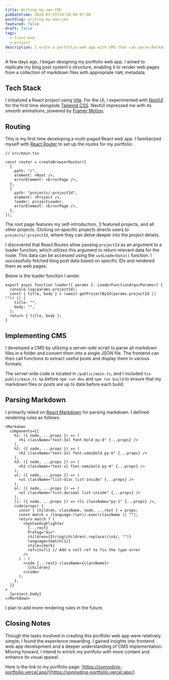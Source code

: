 ```yaml
---
title: Writing my own CMS
pubDatetime: 2024-03-25T10:58:00-07:00
postSlug: writing-my-own-cms
featured: false
draft: false
tags:
  - front-end
  - project
description: I wrote a portfolio web app with CMS that can parse Markdown posts.
---
```

A few days ago, I began designing my portfolio web app. I aimed to replicate my blog post system's structure, enabling it to render web pages from a collection of markdown files with appropriate `YAML` metadata.

## Tech Stack

I initialized a React project using [Vite](https://vitejs.dev/). For the UI, I experimented with [NextUI](https://nextui.org/) for the first time alongside [Tailwind CSS](https://tailwindcss.com/). NextUI impressed me with its smooth animations, powered by [Framer Motion](https://www.framer.com/motion/).

## Routing

This is my first time developing a multi-paged React web app. I familiarized myself with [React Router](https://reactrouter.com/en/main) to set up the routes for my portfolio:

```tsx
// src/main.tsx

const router = createBrowserRouter([
  {
    path: "/",
    element: <Root />,
    errorElement: <ErrorPage />,
  },
  {
    path: "projects/:projectId",
    element: <Project />,
    loader: projectLoader,
    errorElement: <ErrorPage />,
  },
]);
```

The root page features my self-introduction, 3 featured projects, and all other projects. Clicking on specific projects directs users to `projects/:projectId`, where they can delve deeper into the project details.

I discovered that React Routes allow passing `projectId` as an argument to a loader function, which utilizes this argument to return relevant data for the route. This data can be accessed using the `useLoaderData()` function. I successfully fetched blog post data based on specific IDs and rendered them as web pages.

Below is the loader function I wrote:

```tsx
export async function loader({ params }: LoaderFunctionArgs<Params>) {
  console.log(params.projectId);
  const { title, body } = (await getProjectById(params.projectId || "")) || {
    title: "",
    body: "",
  };
  return { title, body };
}
```

## Implementing CMS

I developed a CMS by utilizing a server-side script to parse all markdown files in a folder and convert them into a single JSON file. The frontend can then call functions to extract useful posts and display them in various formats.

The server-side code is located in `/public/main.ts`, and I included `tsx public/main.ts &&` before `npm run dev` and `npm run build` to ensure that my markdown files or posts are up to date before each build.

## Parsing Markdown

I primarily relied on [React Markdown](https://github.com/remarkjs/react-markdown) for parsing markdown. I defined rendering rules as follows:

```tsx
<Markdown
  components={{
    h1: ({ node, ...props }) => (
      <h1 className="text-3xl font-bold py-8" {...props} />
    ),
    h2: ({ node, ...props }) => (
      <h2 className="text-2xl font-semibold py-6" {...props} />
    ),
    h3: ({ node, ...props }) => (
      <h3 className="text-xl font-semibold py-4" {...props} />
    ),
    ul: ({ node, ...props }) => (
      <ul className="list-disc list-inside" {...props} />
    ),
    ol: ({ node, ...props }) => (
      <ol className="list-decimal list-inside" {...props} />
    ),
    li: ({ node, ...props }) => <li className="py-1" {...props} />,
    code(props) {
      const { children, className, node, ...rest } = props;
      const match = /language-(\w+)/.exec(className || "");
      return match ? (
        <SyntaxHighlighter
          {...rest}
          PreTag="div"
          children={String(children).replace(/\n$/, "")}
          language={match[1]}
          style={dark}
          ref={null} // Add a null ref to fix the type error
        />
      ) : (
        <code {...rest} className={className}>
          {children}
        </code>
      );
    },
  }}
>
  {project.body}
</Markdown>
```

I plan to add more rendering rules in the future.

## Closing Notes

Though the tasks involved in creating this portfolio web app were relatively simple, I found the experience rewarding. I gained insights into frontend web app development and a deeper understanding of CMS implementation. Moving forward, I intend to enrich my portfolio with more content and enhance its visual appeal.

Here is the link to my portfolio page: [https://sonnyding-portfoilio.vercel.app/](https://sonnyding-portfoilio.vercel.app/)